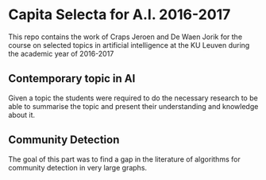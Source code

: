 # Capita Selecta for A.I. 2016-2017

This repo contains the work of Craps Jeroen and De Waen Jorik for the course on selected topics in artificial intelligence at the KU Leuven during the academic year of 2016-2017

## Contemporary topic in AI

Given a topic the students were required to do the necessary research to be able to summarise the topic and present their understanding and knowledge about it. 

## Community Detection

The goal of this part was to find a gap in the literature of algorithms for community detection in very large graphs. 
